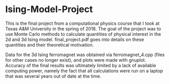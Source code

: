 # Ising-Model-Project

This is the final project from a computational physics course that I took at Texas A&M University in the spring of 2018. The goal of the project was to use Monte Carlo methods to calculate quantities of physical interest in the 2d and 3d Ising model. final_project.pdf goes into details on these quantities and their theoretical motivation. 

Data for the 3d Ising ferromagnet was obtained via ferromagnet_4.cpp (files for other cases no longer exist), and plots were made with gnuplot. Accuracy of the final results was ultimately limited by a lack of available computing power, namely the fact that all calculations were run on a laptop that was several years out of date at the time. 
